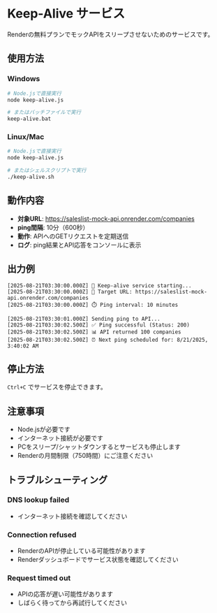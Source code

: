 # Keep-Alive サービス

Renderの無料プランでモックAPIをスリープさせないためのサービスです。

## 使用方法

### Windows
```bash
# Node.jsで直接実行
node keep-alive.js

# またはバッチファイルで実行
keep-alive.bat
```

### Linux/Mac
```bash
# Node.jsで直接実行
node keep-alive.js

# またはシェルスクリプトで実行
./keep-alive.sh
```

## 動作内容

- **対象URL**: https://saleslist-mock-api.onrender.com/companies
- **ping間隔**: 10分（600秒）
- **動作**: APIへのGETリクエストを定期送信
- **ログ**: ping結果とAPI応答をコンソールに表示

## 出力例

```
[2025-08-21T03:30:00.000Z] 🚀 Keep-alive service starting...
[2025-08-21T03:30:00.000Z] 🎯 Target URL: https://saleslist-mock-api.onrender.com/companies
[2025-08-21T03:30:00.000Z] ⏱️ Ping interval: 10 minutes

[2025-08-21T03:30:01.000Z] Sending ping to API...
[2025-08-21T03:30:02.500Z] ✅ Ping successful (Status: 200)
[2025-08-21T03:30:02.500Z] 📊 API returned 100 companies
[2025-08-21T03:30:02.500Z] ⏰ Next ping scheduled for: 8/21/2025, 3:40:02 AM
```

## 停止方法

`Ctrl+C` でサービスを停止できます。

## 注意事項

- Node.jsが必要です
- インターネット接続が必要です
- PCをスリープ/シャットダウンするとサービスも停止します
- Renderの月間制限（750時間）にご注意ください

## トラブルシューティング

### DNS lookup failed
- インターネット接続を確認してください

### Connection refused
- RenderのAPIが停止している可能性があります
- Renderダッシュボードでサービス状態を確認してください

### Request timed out
- APIの応答が遅い可能性があります
- しばらく待ってから再試行してください